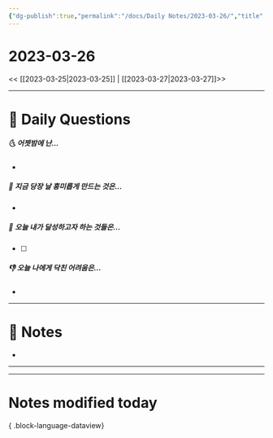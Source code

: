```yaml
---
{"dg-publish":true,"permalink":"/docs/Daily Notes/2023-03-26/","title":"2023-03-26","tags":[" DailyNote "]}
---
```



# 2023-03-26

<< [[2023-03-25\|2023-03-25]] | [[2023-03-27\|2023-03-27]]>>

---

# 📅 Daily Questions

##### 🌜 어젯밤에 난...

- 

##### 🙌 지금 당장 날 흥미롭게 만드는 것은...

- 

##### 🚀 오늘 내가 달성하고자 하는 것들은...

- [ ] 

##### 👎 오늘 나에게 닥친 어려움은...

- 

---

# 📝 Notes

- 

___



---

# Notes modified today


{ .block-language-dataview}
